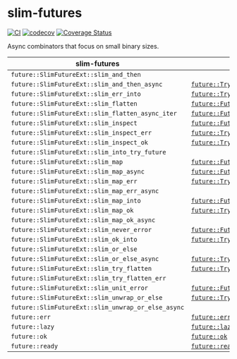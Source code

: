 # slim-futures

[![CI](https://github.com/EFanZh/slim-futures/actions/workflows/ci.yml/badge.svg)](https://github.com/EFanZh/slim-futures/actions/workflows/ci.yml)
[![codecov](https://codecov.io/gh/EFanZh/slim-futures/branch/main/graph/badge.svg)](https://codecov.io/gh/EFanZh/slim-futures)
[![Coverage Status](https://coveralls.io/repos/github/EFanZh/slim-futures/badge.svg?branch=main)](https://coveralls.io/github/EFanZh/slim-futures?branch=main)

Async combinators that focus on small binary sizes.

| slim-futures                                       | [`futures`]                              |
| -------------------------------------------------- | ---------------------------------------- |
| `future::SlimFutureExt::slim_and_then`             |                                          |
| `future::SlimFutureExt::slim_and_then_async`       | [`future::TryFutureExt::and_then`]       |
| `future::SlimFutureExt::slim_err_into`             | [`future::TryFutureExt::err_into`]       |
| `future::SlimFutureExt::slim_flatten`              | [`future::FutureExt::flatten`]           |
| `future::SlimFutureExt::slim_flatten_async_iter`   | [`future::FutureExt::flatten_stream`]    |
| `future::SlimFutureExt::slim_inspect`              | [`future::FutureExt::inspect`]           |
| `future::SlimFutureExt::slim_inspect_err`          | [`future::TryFutureExt::inspect_err`]    |
| `future::SlimFutureExt::slim_inspect_ok`           | [`future::TryFutureExt::inspect_ok`]     |
| `future::SlimFutureExt::slim_into_try_future`      |                                          |
| `future::SlimFutureExt::slim_map`                  | [`future::FutureExt::map`]               |
| `future::SlimFutureExt::slim_map_async`            | [`future::FutureExt::then`]              |
| `future::SlimFutureExt::slim_map_err`              | [`future::TryFutureExt::map_err`]        |
| `future::SlimFutureExt::slim_map_err_async`        |                                          |
| `future::SlimFutureExt::slim_map_into`             | [`future::FutureExt::map_into`]          |
| `future::SlimFutureExt::slim_map_ok`               | [`future::TryFutureExt::map_ok`]         |
| `future::SlimFutureExt::slim_map_ok_async`         |                                          |
| `future::SlimFutureExt::slim_never_error`          | [`future::FutureExt::never_error`]       |
| `future::SlimFutureExt::slim_ok_into`              | [`future::TryFutureExt::ok_into`]        |
| `future::SlimFutureExt::slim_or_else`              |                                          |
| `future::SlimFutureExt::slim_or_else_async`        | [`future::TryFutureExt::or_else`]        |
| `future::SlimFutureExt::slim_try_flatten`          | [`future::TryFutureExt::try_flatten`]    |
| `future::SlimFutureExt::slim_try_flatten_err`      |                                          |
| `future::SlimFutureExt::slim_unit_error`           | [`future::FutureExt::unit_error`]        |
| `future::SlimFutureExt::slim_unwrap_or_else`       | [`future::TryFutureExt::unwrap_or_else`] |
| `future::SlimFutureExt::slim_unwrap_or_else_async` |                                          |
| `future::err`                                      | [`future::err`]                          |
| `future::lazy`                                     | [`future::lazy`]                         |
| `future::ok`                                       | [`future::ok`]                           |
| `future::ready`                                    | [`future::ready`]                        |

[`futures`]: https://docs.rs/futures/latest/futures/
[`future::FutureExt::flatten`]: https://docs.rs/futures/latest/futures/future/trait.FutureExt.html#method.flatten
[`future::FutureExt::flatten_stream`]: https://docs.rs/futures/latest/futures/future/trait.FutureExt.html#method.flatten_stream
[`future::FutureExt::inspect`]: https://docs.rs/futures/latest/futures/future/trait.FutureExt.html#method.inspect
[`future::FutureExt::map`]: https://docs.rs/futures/latest/futures/future/trait.FutureExt.html#method.map
[`future::FutureExt::map_into`]: https://docs.rs/futures/latest/futures/future/trait.FutureExt.html#method.map_into
[`future::FutureExt::never_error`]: https://docs.rs/futures/latest/futures/future/trait.FutureExt.html#method.never_error
[`future::FutureExt::then`]: https://docs.rs/futures/latest/futures/future/trait.FutureExt.html#method.then
[`future::FutureExt::unit_error`]: https://docs.rs/futures/latest/futures/future/trait.FutureExt.html#method.unit_error
[`future::TryFutureExt::and_then`]: https://docs.rs/futures/latest/futures/future/trait.TryFutureExt.html#method.and_then
[`future::TryFutureExt::err_into`]: https://docs.rs/futures/latest/futures/future/trait.TryFutureExt.html#method.err_into
[`future::TryFutureExt::inspect_err`]: https://docs.rs/futures/latest/futures/future/trait.TryFutureExt.html#method.inspect_err
[`future::TryFutureExt::inspect_ok`]: https://docs.rs/futures/latest/futures/future/trait.TryFutureExt.html#method.inspect_ok
[`future::TryFutureExt::map_err`]: https://docs.rs/futures/latest/futures/future/trait.TryFutureExt.html#method.map_err
[`future::TryFutureExt::map_ok`]: https://docs.rs/futures/latest/futures/future/trait.TryFutureExt.html#method.map_ok
[`future::TryFutureExt::ok_into`]: https://docs.rs/futures/latest/futures/future/trait.TryFutureExt.html#method.ok_into
[`future::TryFutureExt::or_else`]: https://docs.rs/futures/latest/futures/future/trait.TryFutureExt.html#method.or_else
[`future::TryFutureExt::try_flatten`]: https://docs.rs/futures/latest/futures/future/trait.TryFutureExt.html#method.try_flatten
[`future::TryFutureExt::unwrap_or_else`]: https://docs.rs/futures/latest/futures/future/trait.TryFutureExt.html#method.unwrap_or_else
[`future::err`]: https://docs.rs/futures/latest/futures/future/fn.err.html
[`future::lazy`]: https://docs.rs/futures/latest/futures/future/fn.lazy.html
[`future::ok`]: https://docs.rs/futures/latest/futures/future/fn.ok.html
[`future::ready`]: https://docs.rs/futures/latest/futures/future/fn.ready.html
